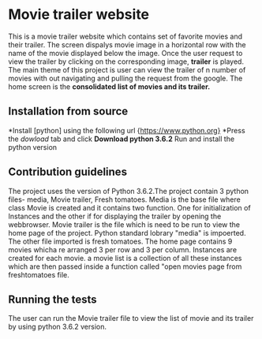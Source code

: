 

# Movie trailer website
This is a movie trailer website which contains set of favorite movies and their trailer. The screen dispalys movie image in a horizontal row with the name of the movie displayed below the image. Once the user request to view the trailer by clicking on the corresponding image, **trailer** is played. The main theme of this project is user can view the trailer of n number of movies with out navigating and pulling the request from the google. The home screen is the **consolidated list of movies and its trailer.**

## Installation from source
*Install [python] using the following url {https://www.python.org}
*Press the *dowload* tab and click **Download python 3.6.2**
Run and install the python version

## Contribution guidelines
The project uses the version of Python 3.6.2.The project contain 3 python files- media, Movie trailer, Fresh tomatoes.
Media is the base file where class Movie is created and it contains two function. One for initialization of Instances and the other if for displaying the trailer by opening the webbrowser.
Movie trailer is the file which is need to be run to view the home page of the project. Python standard lobrary "media" is impoerted. The other file imported is fresh tomatoes. The home page contains 9 movies whicha re arranged 3 per row and 3 per column. Instances are created for each movie. a movie list is a collection of all these instances which are then passed inside a function called "open movies page from freshtomatoes file.

## Running the tests
The user can run the Movie trailer file to view the list of movie and its trailer by using python 3.6.2 version.







